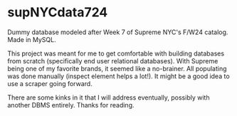 # supNYCdata724
Dummy database modeled after Week 7 of Supreme NYC's F/W24 catalog. Made in MySQL.

This project was meant for me to get comfortable with building databases from scratch (specifically end user relational databases). With Supreme being one of my favorite brands, it seemed like a no-brainer. All populating was done manually (inspect element helps a lot!). It might be a good idea to use a scraper going forward.

There are some kinks in it that I will address eventually, possibly with another DBMS entirely. Thanks for reading. 
